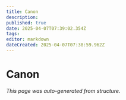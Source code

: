 ```yaml
---
title: Canon
description: 
published: true
date: 2025-04-07T07:39:02.354Z
tags: 
editor: markdown
dateCreated: 2025-04-07T07:38:59.962Z
---
```


# Canon

*This page was auto-generated from structure.*